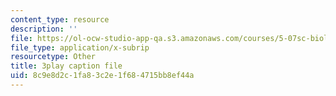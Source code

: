 ```yaml
---
content_type: resource
description: ''
file: https://ol-ocw-studio-app-qa.s3.amazonaws.com/courses/5-07sc-biological-chemistry-i-fall-2013/8c9e8d2c1fa83c2e1f684715bb8ef44a_XmS9DYHQHi0.srt
file_type: application/x-subrip
resourcetype: Other
title: 3play caption file
uid: 8c9e8d2c-1fa8-3c2e-1f68-4715bb8ef44a
---
```

